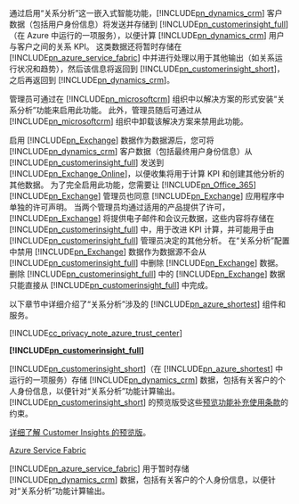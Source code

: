 通过启用“关系分析”这一嵌入式智能功能，[!INCLUDE[pn_dynamics_crm](pn-dynamics-crm.md)] 客户数据（包括用户身份信息）将发送并存储到 [!INCLUDE[pn_customerinsight_full](pn-customer-insights-full.md)]（在 Azure 中运行的一项服务），以便计算 [!INCLUDE[pn_dynamics_crm](pn-dynamics-crm.md)] 用户与客户之间的关系 KPI。 这类数据还将暂时存储在 [!INCLUDE[pn_azure_service_fabric](pn-azure-service-fabric.md)] 中并进行处理以用于其他输出（如关系运行状况和趋势），然后该信息将返回到 [!INCLUDE[pn_customerinsight_short](pn-customer-insights-short.md)]，之后再返回到 [!INCLUDE[pn_dynamics_crm](pn-dynamics-crm.md)]。  
  
 管理员可通过在 [!INCLUDE[pn_microsoftcrm](pn-microsoftcrm.md)] 组织中以解决方案的形式安装“关系分析”功能来启用此功能。 此外，管理员随后可通过从 [!INCLUDE[pn_microsoftcrm](pn-microsoftcrm.md)] 组织中卸载该解决方案来禁用此功能。  
  
 启用 [!INCLUDE[pn_Exchange](pn-exchange.md)] 数据作为数据源后，您可将 [!INCLUDE[pn_dynamics_crm](pn-dynamics-crm.md)] 客户数据（包括最终用户身份信息）从 [!INCLUDE[pn_customerinsight_full](pn-customer-insights-full.md)] 发送到 [!INCLUDE[pn_Exchange_Online](pn-exchange-online.md)]，以便收集将用于计算 KPI 和创建其他分析的其他数据。  为了完全启用此功能，您需要让 [!INCLUDE[pn_Office_365](pn-office-365.md)][!INCLUDE[pn_Exchange](pn-exchange.md)] 管理员也同意 [!INCLUDE[pn_Exchange](pn-exchange.md)] 应用程序中单独的许可声明。  当两个管理员均通过适用的产品提供了许可，[!INCLUDE[pn_Exchange](pn-exchange.md)] 将提供电子邮件和会议元数据，这些内容将存储在 [!INCLUDE[pn_customerinsight_full](pn-customer-insights-full.md)] 中，用于改进 KPI 计算，并可能用于由 [!INCLUDE[pn_customerinsight_full](pn-customer-insights-full.md)] 管理员决定的其他分析。 在“关系分析”配置中禁用 [!INCLUDE[pn_Exchange](pn-exchange.md)] 数据作为数据源不会从 [!INCLUDE[pn_customerinsight_full](pn-customer-insights-full.md)] 中删除 [!INCLUDE[pn_Exchange](pn-exchange.md)] 数据。  删除 [!INCLUDE[pn_customerinsight_full](pn-customer-insights-full.md)] 中的 [!INCLUDE[pn_Exchange](pn-exchange.md)] 数据只能直接从 [!INCLUDE[pn_customerinsight_full](pn-customer-insights-full.md)] 中完成。  
  
 以下章节中详细介绍了“关系分析”涉及的 [!INCLUDE[pn_azure_shortest](pn-azure-shortest.md)] 组件和服务。  
  
 [!INCLUDE[cc_privacy_note_azure_trust_center](cc-privacy-note-azure-trust-center.md)]  
  
 **[!INCLUDE[pn_customerinsight_full](pn-customer-insights-full.md)]**  
  
 [!INCLUDE[pn_customerinsight_short](pn-customer-insights-short.md)]（在 [!INCLUDE[pn_azure_shortest](pn-azure-shortest.md)] 中运行的一项服务）存储 [!INCLUDE[pn_dynamics_crm](pn-dynamics-crm.md)] 数据，包括有关客户的个人身份信息，以便针对“关系分析”功能计算输出。 [!INCLUDE[pn_customerinsight_short](pn-customer-insights-short.md)] 的预览版受这些[预览功能补充使用条款](http://go.microsoft.com/fwlink/p/?LinkId=511446)的约束。  
  
 [详细了解 Customer Insights 的预览版](https://azure.microsoft.com/en-us/services/customer-insights/)。  
  
 [Azure Service Fabric](https://azure.microsoft.com/services/service-fabric/)  
  
 [!INCLUDE[pn_azure_service_fabric](pn-azure-service-fabric.md)] 用于暂时存储 [!INCLUDE[pn_dynamics_crm](pn-dynamics-crm.md)] 数据，包括有关客户的个人身份信息，以便针对“关系分析”功能计算输出。